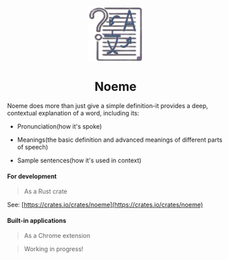 <p align="center">
  <img src="./noeme-wasm/web/public/logo128.png" />
</p>
<h1 align="center">Noeme</h1>

Noeme does more than just give a simple definition-it provides a deep, contextual explanation of a word, including its:

* Pronunciation(how it's spoke)

* Meanings(the basic definition and advanced meanings of different parts of speech)

* Sample sentences(how it's used in context)

#### For development

> As a Rust crate

See: [https://crates.io/crates/noeme](https://crates.io/crates/noeme)

#### Built-in applications

> As a Chrome extension

> Working in progress!
